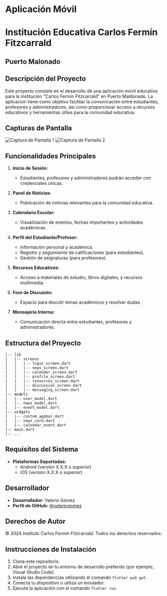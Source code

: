 # Aplicación Móvil 
# Institución Educativa Carlos Fermín Fitzcarrald
## Puerto Malonado

## Descripción del Proyecto
Este proyecto consiste en el desarrollo de una aplicación móvil educativa para la institución "Carlos Fermín Fitzcarrald" en Puerto Maldonado. La aplicación tiene como objetivo facilitar la comunicación entre estudiantes, profesores y administradores, así como proporcionar acceso a recursos educativos y herramientas útiles para la comunidad educativa.

## Capturas de Pantalla
![Captura de Pantalla 1](screenshots/screenshot1.png)
![Captura de Pantalla 2](screenshots/screenshot2.png)
<!-- Agrega más capturas de pantalla según sea necesario -->

## Funcionalidades Principales
1. **Inicio de Sesión:**
   - Estudiantes, profesores y administradores podrán acceder con credenciales únicas.

2. **Panel de Noticias:**
   - Publicación de noticias relevantes para la comunidad educativa.

3. **Calendario Escolar:**
   - Visualización de eventos, fechas importantes y actividades académicas.

4. **Perfil del Estudiante/Profesor:**
   - Información personal y académica.
   - Registro y seguimiento de calificaciones (para estudiantes).
   - Gestión de asignaturas (para profesores).

5. **Recursos Educativos:**
   - Acceso a materiales de estudio, libros digitales, y recursos multimedia.

6. **Foro de Discusión:**
   - Espacio para discutir temas académicos y resolver dudas.

7. **Mensajería Interna:**
   - Comunicación directa entre estudiantes, profesores y administradores.

## Estructura del Proyecto
```plaintext
|-- lib
|   |-- screens
|   |   |-- login_screen.dart
|   |   |-- news_screen.dart
|   |   |-- calendar_screen.dart
|   |   |-- profile_screen.dart
|   |   |-- resources_screen.dart
|   |   |-- discussion_screen.dart
|   |   |-- messaging_screen.dart
|-- models
|   |-- user_model.dart
|   |-- news_model.dart
|   |-- event_model.dart
|-- widgets
|   |-- custom_appbar.dart
|   |-- news_card.dart
|   |-- calendar_event.dart
|-- main.dart
|-- ...
```
## Requisitos del Sistema
- **Plataformas Soportadas:**
  - Android (versión X.X.X o superior)
  - iOS (versión X.X.X o superior)

## Desarrollador
- **Desarrollador:** Valerio Gómez
- **Perfil de GitHub:** [@valeriogomez](https://github.com/valeriogomez)

## Derechos de Autor
© 2024 Instituto Carlos Fermín Fitzcarrald. Todos los derechos reservados.

## Instrucciones de Instalación
1. Clona este repositorio.
2. Abre el proyecto en tu entorno de desarrollo preferido (por ejemplo, Visual Studio Code).
3. Instala las dependencias utilizando el comando `flutter pub get`.
4. Conecta tu dispositivo o utiliza un emulador.
5. Ejecuta la aplicación con el comando `flutter run`.
